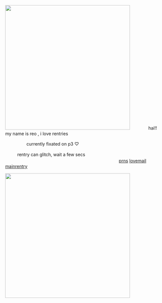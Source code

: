 <img src="https://i.imgur.com/BHy6Vjd.png&=80" width="400">
ㅤ
ㅤㅤㅤhai!! my name is reo , i love rentries

ㅤㅤㅤㅤㅤ currently fixated on p3 ♡

ㅤㅤㅤrentry can glitch, wait a few secsㅤㅤㅤㅤㅤㅤㅤㅤㅤㅤㅤㅤㅤㅤㅤㅤㅤㅤㅤㅤㅤㅤㅤㅤㅤㅤㅤㅤㅤㅤㅤㅤㅤㅤㅤㅤㅤㅤㅤㅤㅤㅤㅤㅤㅤㅤㅤ
[prns](https://pronouns.cc/@kureomi) [lovemail](https://rentry.co/lovemailreo) [mainrentry](https://rentry.co/cinnamonp)

<img src="https://i.imgur.com/qBiejRY.png&=80" width="400">
ㅤ
